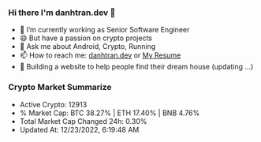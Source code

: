 ### Hi there I'm danhtran.dev 👋

- 🔭 I’m currently working as Senior Software Engineer
- 😄 But have a passion on crypto projects
- 💬 Ask me about Android, Crypto, Running 
- 📫 How to reach me: <a href="https://danhtran.dev" target="_blank">danhtran.dev</a> or <a href="Dan-Resume.pdf" target="_blank">My Resume</a>
- 🌱 Building a website to help people find their dream house (updating ...)

### Crypto Market Summarize
- Active Crypto: 12913
- % Market Cap: BTC 38.27% | ETH 17.40% | BNB 4.76%
- Total Market Cap Changed 24h: 0.30%
- Updated At: 12/23/2022, 6:19:48 AM
